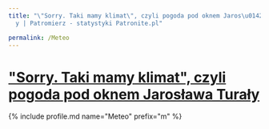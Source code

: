 ```yaml
---
title: "\"Sorry. Taki mamy klimat\", czyli pogoda pod oknem Jaros\u0142awa Tura\u0142\
  y | Patromierz - statystyki Patronite.pl"

permalink: /Meteo
---
```


# ["Sorry. Taki mamy klimat", czyli pogoda pod oknem Jarosława Turały](https://patronite.pl/Meteo)

{% include profile.md name="Meteo" prefix="m" %}
